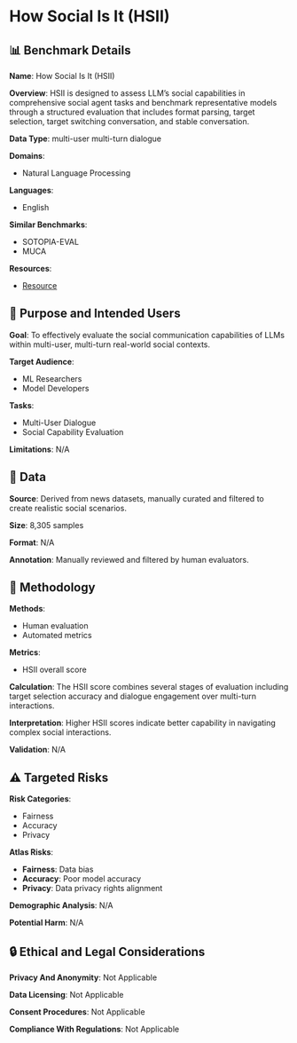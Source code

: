 # How Social Is It (HSII)

## 📊 Benchmark Details

**Name**: How Social Is It (HSII)

**Overview**: HSII is designed to assess LLM’s social capabilities in comprehensive social agent tasks and benchmark representative models through a structured evaluation that includes format parsing, target selection, target switching conversation, and stable conversation.

**Data Type**: multi-user multi-turn dialogue

**Domains**:
- Natural Language Processing

**Languages**:
- English

**Similar Benchmarks**:
- SOTOPIA-EVAL
- MUCA

**Resources**:
- [Resource](N/A)

## 🎯 Purpose and Intended Users

**Goal**: To effectively evaluate the social communication capabilities of LLMs within multi-user, multi-turn real-world social contexts.

**Target Audience**:
- ML Researchers
- Model Developers

**Tasks**:
- Multi-User Dialogue
- Social Capability Evaluation

**Limitations**: N/A

## 💾 Data

**Source**: Derived from news datasets, manually curated and filtered to create realistic social scenarios.

**Size**: 8,305 samples

**Format**: N/A

**Annotation**: Manually reviewed and filtered by human evaluators.

## 🔬 Methodology

**Methods**:
- Human evaluation
- Automated metrics

**Metrics**:
- HSII overall score

**Calculation**: The HSII score combines several stages of evaluation including target selection accuracy and dialogue engagement over multi-turn interactions.

**Interpretation**: Higher HSII scores indicate better capability in navigating complex social interactions.

**Validation**: N/A

## ⚠️ Targeted Risks

**Risk Categories**:
- Fairness
- Accuracy
- Privacy

**Atlas Risks**:
- **Fairness**: Data bias
- **Accuracy**: Poor model accuracy
- **Privacy**: Data privacy rights alignment

**Demographic Analysis**: N/A

**Potential Harm**: N/A

## 🔒 Ethical and Legal Considerations

**Privacy And Anonymity**: Not Applicable

**Data Licensing**: Not Applicable

**Consent Procedures**: Not Applicable

**Compliance With Regulations**: Not Applicable
